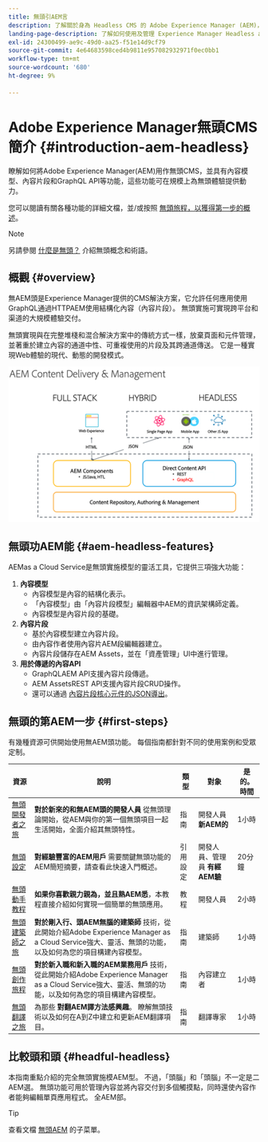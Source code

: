 ```yaml
---
title: 無頭引AEM言
description: 了解關於身為 Headless CMS 的 Adobe Experience Manager (AEM)，以及了解詳細文件和 Headless 歷程。 了解如何使用內容模型、內容片段和 GraphQL API 等功能來增強 Headless 體驗。
landing-page-description: 了解如何使用及管理 Experience Manager Headless as a Cloud Service。
exl-id: 24300499-ae9c-49d0-aa25-f51e14d9cf79
source-git-commit: 4e64683598ced4b9811e957082932971f0ec0bb1
workflow-type: tm+mt
source-wordcount: '680'
ht-degree: 9%

---
```



# Adobe Experience Manager無頭CMS簡介 {#introduction-aem-headless}

瞭解如何將Adobe Experience Manager(AEM)用作無頭CMS，並具有內容模型、內容片段和GraphQL API等功能，這些功能可在規模上為無頭體驗提供動力。

您可以閱讀有關各種功能的詳細文檔，並/或按照 [無頭旅程，以獲得第一步的概述](#first-steps)。

>[!NOTE]
>
>另請參閱 [什麼是無頭？](/help/headless/what-is-headless.md) 介紹無頭概念和術語。

## 概觀 {#overview}

無AEM頭是Experience Manager提供的CMS解決方案，它允許任何應用使用GraphQL通過HTTPAEM使用結構化內容（內容片段）。 無頭實施可實現跨平台和渠道的大規模體驗交付。

無頭實現與在完整堆棧和混合解決方案中的傳統方式一樣，放棄頁面和元件管理，並著重於建立內容的通道中性、可重複使用的片段及其跨通道傳送。 它是一種實現Web體驗的現代、動態的開發模式。

![實AEM施模式](assets/aem-implementation-models.png)

## 無頭功AEM能 {#aem-headless-features}

AEMas a Cloud Service是無頭實施模型的靈活工具，它提供三項強大功能：

1. **內容模型**
   * 內容模型是內容的結構化表示。
   * 「內容模型」由「內容片段模型」編輯器中AEM的資訊架構師定義。
   * 內容模型是內容片段的基礎。
1. **內容片段**
   * 基於內容模型建立內容片段。
   * 由內容作者使用內容片AEM段編輯器建立。
   * 內容片段儲存在AEM Assets，並在「資產管理」UI中進行管理。
1. **用於傳遞的內容API**
   * GraphQLAEM API支援內容片段傳遞。
   * AEM AssetsREST API支援內容片段CRUD操作。
   * 還可以通過 [內容片段核心元件的JSON導出](https://experienceleague.adobe.com/docs/experience-manager-core-components/using/components/content-fragment-component.html)。

## 無頭的第AEM一步 {#first-steps}

有幾種資源可供開始使用無AEM頭功能。 每個指南都針對不同的使用案例和受眾定制。

| 資源 | 說明 | 類型 | 對象 | 是的。 時間 |
|---|---|---|---|---|
| [無頭開發者之旅](/help/journey-headless/developer/overview.md) | **對於新來的和無AEM頭的開發人員** 從無頭理論開始，從AEM與你的第一個無頭項目一起生活開始，全面介紹其無頭特性。 | 指南 | 開發人員 **新AEM的** | 1小時 |
| [無頭設定](/help/headless/setup/introduction.md) | **對經驗豐富的AEM用戶** 需要關鍵無頭功能的AEM簡短摘要，請查看此快速入門概述。 | 引用設定 | 開發人員、管理員 **有經AEM驗** | 20分鐘 |
| [無頭動手教程](https://experienceleague.adobe.com/docs/experience-manager-learn/getting-started-with-aem-headless/graphql/multi-step/overview.html) | **如果你喜歡親力親為，並且熟AEM悉**，本教程直接介紹如何實現一個簡單的無頭應用。 | 教程 | 開發人員 | 2小時 |
| [無頭建築師之旅](/help/journey-headless/architect/overview.md) | **對於剛入行、頭AEM無腦的建築師** 技術，從此開始介紹Adobe Experience Manager as a Cloud Service強大、靈活、無頭的功能，以及如何為您的項目構建內容模型。 | 指南 | 建築師 | 1小時 |
| [無頭創作旅程](/help/journey-headless/author/overview.md) | **對於新入職和新入職的AEM業務用戶** 技術，從此開始介紹Adobe Experience Manager as a Cloud Service強大、靈活、無頭的功能，以及如何為您的項目構建內容模型。 | 指南 | 內容建立者 | 1小時 |
| [無頭翻譯之旅](/help/journey-headless/translation/overview.md) | 為那些 **對翻AEM譯方法感興趣**。 瞭解無頭技術以及如何在A到Z中建立和更新AEM翻譯項目。 | 指南 | 翻譯專家 | 1小時 |

## 比較頭和頭 {#headful-headless}

本指南重點介紹的完全無頭實施模AEM型。 不過，「頭腦」和「頭腦」不一定是二AEM選。 無頭功能可用於管理內容並將內容交付到多個觸摸點，同時還使內容作者能夠編輯單頁應用程式。 全AEM部。

>[!TIP]
>
>查看文檔 [無頭AEM](/help/implementing/developing/headful-headless.md) 的子菜單。